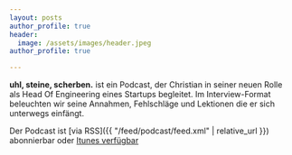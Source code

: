 ```yaml
---
layout: posts
author_profile: true
header:
  image: /assets/images/header.jpeg
author_profile: true	

---
```


**uhl, steine, scherben.** ist ein Podcast, der Christian in seiner neuen Rolle als Head Of Engineering eines Startups begleitet. Im Interview-Format beleuchten wir seine Annahmen, Fehlschläge und Lektionen die er sich unterwegs einfängt.

Der Podcast ist [via RSS]({{ "/feed/podcast/feed.xml" | relative_url }}) abonnierbar oder [Itunes verfügbar](https://itunes.apple.com/de/podcast/uhl-steine-scherben/id1323517247?l=en)